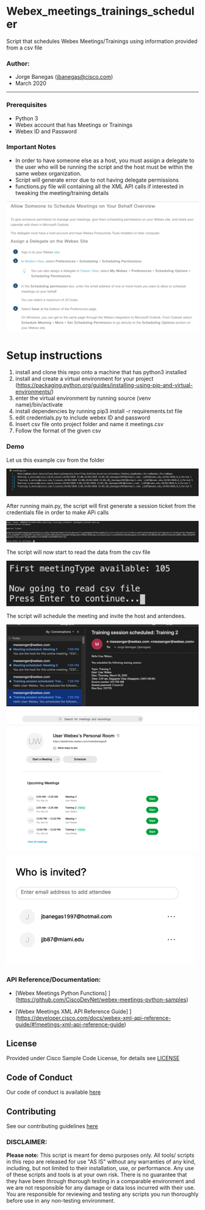 # Webex_meetings_trainings_scheduler
Script that schedules Webex Meetings/Trainings using information provided from a csv file

### Author:

* Jorge Banegas (jbanegas@cisco.com)
*  March 2020
***

### Prerequisites
* Python 3
* Webex account that has Meetings or Trainings
* Webex ID and Password

### Important Notes
* In order to have someone else as a host, you must assign a delegate to the user who will be running the script and the host must be within the same webex organization.
* Script will generate error due to not having delegate permissions
* functions.py file will containing all the XML API calls if interested in tweaking the meeting/training details

![alt text](images/permission.png)


# Setup instructions 
1. install and clone this repo onto a machine that has python3 installed 
2. install and create a virtual environment for your project (https://packaging.python.org/guides/installing-using-pip-and-virtual-environments/)
3. enter the virtual environment by running source (venv name)/bin/activate 
4. install dependencies by running pip3 install -r requirements.txt file
6. edit credentials.py to include webex ID and password
7. Insert csv file onto project folder and name it meetings.csv
8. Follow the format of the given csv

### Demo

Let us this example csv from the folder 

![alt text](images/example_csv.png)

After running main.py, the script will first generate a session ticket from the credentials file in order to make APi calls

![alt text](images/step1.png)

The script will now start to read the data from the csv file

![alt text](images/step2.png)

The script will schedule the meeting and invite the host and antendees.

![alt text](images/email.png)


![alt text](images/scheduled_meetings.png)


![alt text](images/invitees.png)




### API Reference/Documentation:
* [Webex Meetings Python Functions] ] 
(https://github.com/CiscoDevNet/webex-meetings-python-samples)

* [Webex Meetings XML API Reference Guide] ] 
(https://developer.cisco.com/docs/webex-xml-api-reference-guide/#!meetings-xml-api-reference-guide)

## License
Provided under Cisco Sample Code License, for details see [LICENSE](LICENSE)

## Code of Conduct 
Our code of conduct is available [here](CODE_OF_CONDUCT.md)

## Contributing 
See our contributing guidelines [here](CONTRIBUTING.md)

### DISCLAIMER:
<b>Please note:</b> This script is meant for demo purposes only. All tools/ scripts in this repo are released for use "AS IS" without any warranties of any kind, including, but not limited to their installation, use, or performance. Any use of these scripts and tools is at your own risk. There is no guarantee that they have been through thorough testing in a comparable environment and we are not responsible for any damage or data loss incurred with their use.
You are responsible for reviewing and testing any scripts you run thoroughly before use in any non-testing environment.
